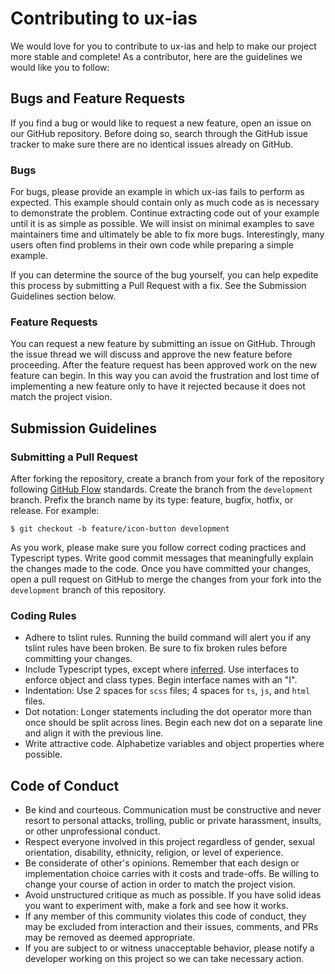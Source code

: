 # Contributing to ux-ias

We would love for you to contribute to ux-ias and help to make our project 
more stable and complete! As a contributor, here are the guidelines we would 
like you to follow:

## Bugs and Feature Requests

If you find a bug or would like to request a new feature, open an issue on our GitHub repository.
Before doing so, search through the GitHub issue tracker to make sure there are no identical
issues already on GitHub.

### Bugs

For bugs, please provide an example in which ux-ias fails to perform as expected. This example
should contain only as much code as is necessary to demonstrate the problem. Continue extracting
code out of your example until it is as simple as possible. We will insist on minimal examples
to save maintainers time and ultimately be able to fix more bugs. Interestingly, many users often
find problems in their own code while preparing a simple example.

If you can determine the source of the bug yourself, you can help expedite this process by submitting
a Pull Request with a fix. See the Submission Guidelines section below.

### Feature Requests

You can request a new feature by submitting an issue on GitHub. Through the issue thread we will
discuss and approve the new feature before proceeding. After the feature request has been approved
work on the new feature can begin. In this way you can avoid the frustration and lost time of
implementing a new feature only to have it rejected because it does not match the project vision.

## Submission Guidelines

### Submitting a Pull Request

After forking the repository, create a branch from your fork of the repository following 
[GitHub Flow](https://guides.github.com/introduction/flow/) standards. Create the branch from the 
`development` branch. Prefix the branch name by its type: feature, bugfix, hotfix, or release. 
For example:

    $ git checkout -b feature/icon-button development
 
As you work, please make sure you follow correct coding practices and Typescript types. Write
good commit messages that meaningfully explain the changes made to the code.
Once you have committed your changes, open a pull request on GitHub to merge the changes from your
fork into the `development` branch of this repository.

### Coding Rules

- Adhere to tslint rules. Running the build command will alert you if any tslint rules have been
  broken. Be sure to fix broken rules before committing your changes.
- Include Typescript types, except where 
  [inferred](https://www.typescriptlang.org/docs/handbook/type-inference.html).
  Use interfaces to enforce object and class types. Begin interface names with an "I".
- Indentation: Use 2 spaces for `scss` files; 4 spaces for `ts`, `js`, and `html` files.
- Dot notation: Longer statements including the dot operator more than once should be split across
  lines. Begin each new dot on a separate line and align it with the previous line.
- Write attractive code. Alphabetize variables and object properties where possible. 

## Code of Conduct

- Be kind and courteous. Communication must be constructive and never resort to personal 
  attacks, trolling, public or private harassment, insults, or other unprofessional conduct.
- Respect everyone involved in this project regardless of gender, sexual orientation, disability, 
  ethnicity, religion, or level of experience.
- Be considerate of other's opinions. Remember that each design or implementation choice carries 
  with it costs and trade-offs. Be willing to change your course of action in order to match the 
  project vision. 
- Avoid unstructured critique as much as possible. If you have solid ideas you want to experiment 
  with, make a fork and see how it works.
- If any member of this community violates this code of conduct, they may be excluded from 
  interaction and their issues, comments, and PRs may be removed as deemed appropriate.
- If you are subject to or witness unacceptable behavior, please notify a developer working on 
  this project so we can take necessary action.
